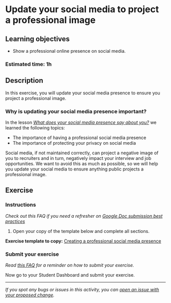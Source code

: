 # Update your social media to project a professional image

## Learning objectives

- Show a professional online presence on social media.

### **Estimated time**: 1h

## Description

In this exercise, you will update your social media presence to ensure you project a professional image.

### Why is updating your social media presence important?

In the lesson *[What does your social media presence say about you?](what-does-your-social-media-presence-say-about-you-and-what-might-you-want-to-change.md)* we learned the following topics:

- The importance of having a professional social media presence
- The importance of protecting your privacy on social media

Social media, if not maintained correctly, can project a negative image of you to recruiters and in turn, negatively impact your interview and job opportunities. We want to avoid this as much as possible, so we will help you update your social media to ensure anything public projects a professional image.

## Exercise

### Instructions

*Check out this FAQ if you need a refresher on [Google Doc submission best practices](https://microverse.zendesk.com/hc/en-us/articles/360063156813)*

1. Open your copy of the template below and complete all sections.

**Exercise template to copy:** [Creating a professional social media presence](https://docs.google.com/document/d/1jti0kzTV1e5PV4gbB7F_EaEymBuPRATmfx9VBiC2t9Q/edit)

### Submit your exercise

*Read [this FAQ](https://microverse.zendesk.com/hc/en-us/articles/360061344234) for a reminder on how to submit your exercise.*

Now go to your Student Dashboard and submit your exercise.



------

_If you spot any bugs or issues in this activity, you can [open an issue with your proposed change](https://github.com/microverseinc/curriculum-transversal-skills/blob/main/git-github/articles/open_issue.md)._
